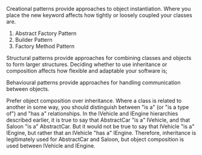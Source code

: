 Creational patterns provide approaches to object instantiation. Where you place the new keyword affects how tightly or loosely coupled your classes are.
1. Abstract Factory Pattern
2. Builder Pattern
3. Factory Method Pattern

Structural patterns provide approaches for combining classes and objects to form larger structures. 
Deciding whether to use inheritance or composition affects how flexible and adaptable your software is;

Behavioural patterns provide approaches for handling communication between objects.

Prefer object composition over inheritance. Where a class is related to another in some way, you should distinguish between "is a" (or "is a type of") and "has a" relationships. 
In the IVehicle and IEngine hierarchies described earlier, it is true to say that AbstractCar "is a" IVehicle, and that Saloon "is a" AbstractCar. 
But it would not be true to say that IVehicle "is a" IEngine, but rather that an IVehicle "has a" IEngine. 
Therefore, inheritance is legitimately used for AbstractCar and Saloon, but object composition is used between IVehicle and IEngine.
